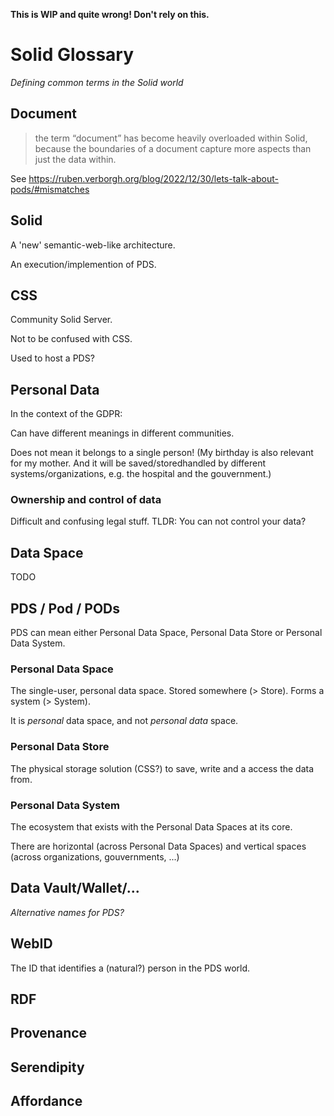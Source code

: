 **This is WIP and quite wrong! Don't rely on this.**


# Solid Glossary

_Defining common terms in the Solid world_


## Document

> the term “document” has become heavily overloaded within Solid, because the boundaries of a document capture more aspects than just the data within.

See  https://ruben.verborgh.org/blog/2022/12/30/lets-talk-about-pods/#mismatches

## Solid

A 'new' semantic-web-like architecture.

An execution/implemention of PDS.

## CSS

Community Solid Server.

Not to be confused with CSS.

Used to host a PDS?

## Personal Data

In the context of the GDPR: <legal>

Can have different meanings in different communities.
  
Does not mean it belongs to a single person! (My birthday is also relevant for my mother. And it will be saved/storedhandled by different systems/organizations, e.g. the hospital and the gouvernment.)
  
### Ownership and control of data
  
Difficult and confusing legal stuff. TLDR: You can not control your data?

## Data Space

TODO

## PDS / Pod / PODs

PDS can mean either Personal Data Space, Personal Data Store or Personal Data System.

### Personal Data Space

The single-user, personal data space. Stored somewhere (> Store). Forms a system (> System).

It is _personal_ data space, and not _personal data_ space.

### Personal Data Store

The physical storage solution (CSS?) to save, write and a access the data from.

### Personal Data System

The ecosystem that exists with the Personal Data Spaces at its core.

There are horizontal (across Personal Data Spaces) and vertical spaces (across organizations, gouvernments, ...)

## Data Vault/Wallet/...

_Alternative names for PDS?_

## WebID

The ID that identifies a (natural?) person in the PDS world.

## RDF
  
## Provenance
## Serendipity
## Affordance

